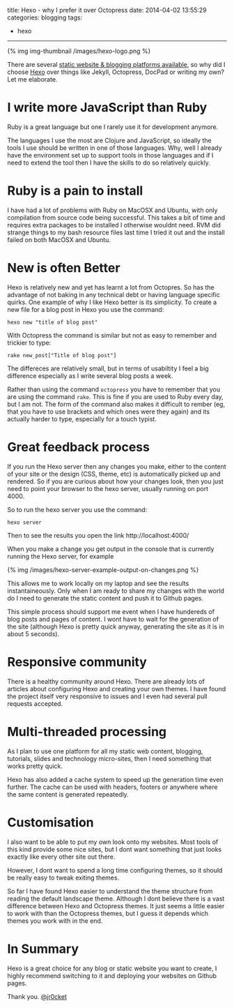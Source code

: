title: Hexo - why I prefer it over Octopress
date: 2014-04-02 13:55:29
categories: blogging 
tags: 
- hexo
---

{% img img-thumbnail /images/hexo-logo.png %}

There are several [static website & blogging platforms available](http://www.staticgen.com/), so why did I choose [Hexo](http://hexo.io) over things like Jekyll, Octopress, DocPad or writing my own?  Let me elaborate.

<!-- more -->

# I write more JavaScript than Ruby

Ruby is a great language but one I rarely use it for development anymore.  

The languages I use the most are Clojure and JavaScript, so ideally the tools I use should be written in one of those languages.  Why, well I already have the environment set up to support tools in those languages and if I need to extend the tool then I have the skills to do so relatively quickly.

# Ruby is a pain to install 
I have had a lot of problems with Ruby on MacOSX and Ubuntu, with only compilation from source code being successful.  This takes a bit of time and requires extra packages to be installed I otherwise wouldnt need.  RVM did strange things to my bash resource files last time I tried it out and the install failed on both MacOSX and Ubuntu.

# New is often Better

Hexo is relatively new and yet has learnt a lot from Octopres.  So has the advantage of not baking in any technical debt or having language specific quirks.  One example of why I like Hexo better is its simplicity.  To create a new file for a blog post in Hexo you use the command:

    hexo new "title of blog post"

With Octopress the command is similar but not as easy to remember and trickier to type:

    rake new_post["Title of blog post"]

The differeces are relatively small, but in terms of usabiltity I feel a big difference especially as I write several blog posts a week. 

Rather than using the command `octopress` you have to remember that you are using the command `rake`.  This is fine if you are used to Ruby every day, but I am not.  The form of the command also makes it difficult to rember (eg, that you have to use brackets and which ones were they again) and its actually harder to type, especially for a touch typist.

# Great feedback process

If you run the Hexo server then any changes you make, either to the content of your site or the design (CSS, theme, etc) is automatically picked up and rendered.  So if you are curious about how your changes look, then you just need to point your browser to the hexo server, usually running on port 4000.

So to run the hexo server you use the command:

    hexo server
    
Then to see the results you open the link http://localhost:4000/

When you make a change you get output in the console that is currently running the Hexo server, for example

{% img /images/hexo-server-example-output-on-changes.png %}

This allows me to work locally on my laptop and see the results instantaineously.  Only when I am ready to share my changes with the world do I need to generate the static content and push it to Github pages.

This simple process should support me event when I have hundereds of blog posts and pages of content.  I wont have to wait for the generation of the site (although Hexo is pretty quick anyway, generating the site as it is in about 5 seconds).

# Responsive community 

There is a healthy community around Hexo.  There are already lots of articles about configuring Hexo and creating your own themes.  I have found the project itself very responsive to issues and I even had several pull requests accepted.

# Multi-threaded processing 

As I plan to use one platform for all my static web content, blogging, tutorials, slides and technology micro-sites, then I need something that works pretty quick.

Hexo has also added a cache system to speed up the generation time even further.  The cache can be used with headers, footers or anywhere where the same content is generated repeatedly.

# Customisation 

I also want to be able to put my own look onto my websites.  Most tools of this kind provide some nice sites, but I dont want something that just looks exactly like every other site out there.

However, I dont want to spend a long time configuring themes, so it should be really easy to tweak exiting themes.  

So far I have found Hexo easier to understand the theme structure from reading the default landscape theme.  Although I dont believe there is a vast difference between Hexo and Octopress themes.  It just seems a little easier to work with than the Octopress themes, but I guess it depends which themes you work with in the end.

# In Summary

Hexo is a great choice for any blog or static website you want to create, I highly recommend switching to it and deploying your websites on Github pages.

Thank you.
[@jr0cket](https://twitter.com/jr0cket)

